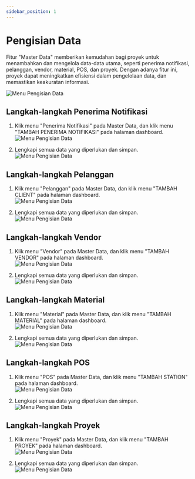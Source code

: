```yaml
---
sidebar_position: 1
---
```


# Pengisian Data

Fitur "Master Data" memberikan kemudahan bagi proyek untuk menambahkan dan mengelola data-data utama, seperti penerima notifikasi, pelanggan, vendor, material, POS, dan proyek. Dengan adanya fitur ini, proyek dapat meningkatkan efisiensi dalam pengelolaan data, dan memastikan keakuratan informasi.

![Menu Pengisian Data](../assets/master-data/banner.png)

## Langkah-langkah Penerima Notifikasi

1. Klik menu "Penerima Notifikasi" pada Master Data, dan klik menu "TAMBAH PENERIMA NOTIFIKASI" pada halaman dashboard.  
![Menu Pengisian Data](../assets/master-data/penerima-notif.png)

2. Lengkapi semua data yang diperlukan dan simpan.                
![Menu Pengisian Data](../assets/master-data/penerima-notif-form.png)

## Langkah-langkah Pelanggan

1. Klik menu "Pelanggan" pada Master Data, dan klik menu "TAMBAH CLIENT" pada halaman dashboard.   
![Menu Pengisian Data](../assets/master-data/pelanggan.png)

2. Lengkapi semua data yang diperlukan dan simpan.                 
![Menu Pengisian Data](../assets/master-data/pelanggan-form.png)

## Langkah-langkah Vendor

1. Klik menu "Vendor" pada Master Data, dan klik menu "TAMBAH VENDOR" pada halaman dashboard.   
![Menu Pengisian Data](../assets/master-data/vendor.png)

2. Lengkapi semua data yang diperlukan dan simpan.                 
![Menu Pengisian Data](../assets/master-data/vendor.png)

## Langkah-langkah Material

1. Klik menu "Material" pada Master Data, dan klik menu "TAMBAH MATERIAL" pada halaman dashboard.   
![Menu Pengisian Data](../assets/master-data/material.png)

2. Lengkapi semua data yang diperlukan dan simpan.                 
![Menu Pengisian Data](../assets/master-data/material-form.png)

## Langkah-langkah POS

1. Klik menu "POS" pada Master Data, dan klik menu "TAMBAH STATION" pada halaman dashboard.   
![Menu Pengisian Data](../assets/master-data/pos.png)

2. Lengkapi semua data yang diperlukan dan simpan.                 
![Menu Pengisian Data](../assets/master-data/pos-form.png)

## Langkah-langkah Proyek

1. Klik menu "Proyek" pada Master Data, dan klik menu "TAMBAH PROYEK" pada halaman dashboard.   
![Menu Pengisian Data](../assets/master-data/proyek.png)

2. Lengkapi semua data yang diperlukan dan simpan.                 
![Menu Pengisian Data](../assets/master-data/proyek-form.png)